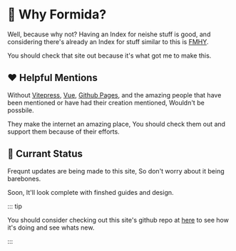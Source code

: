 # 🤞 Why Formida?

Well, because why not? Having an Index for neishe stuff is good, and considering there's already an Index for stuff similar to this is [FMHY](https://fmhy.net/).

You should check that site out because it's what got me to make this.

## ❤️ Helpful Mentions

Without [Vitepress](https://vitepress.dev/), [Vue](https://vuejs.org/), [Github Pages](https://pages.github.com/), and the amazing people that have been mentioned or have had their creation mentioned, Wouldn't be possbile.

They make the internet an amazing place, You should check them out and support them because of their efforts.

## 🤔 Currant Status

Frequnt updates are being made to this site, So don't worry about it being barebones.

Soon, It'll look complete with finshed guides and design.

::: tip

You should consider checking out this site's github repo at [here](https://github.com/Tarfist/Formida-Project) to see how it's doing and see whats new.

:::

